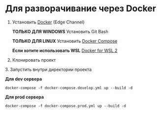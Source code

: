# Для разворачивание через Docker

1. Установить [Docker](https://www.docker.com) (Edge Channel)

   **ТОЛЬКО ДЛЯ WINDOWS** Установить Git Bash

   **ТОЛЬКО ДЛЯ LINUX** Установить [Docker Compose](https://github.com/docker/compose/releases)

   **Если хотите использовать WSL** [Docker for WSL 2](https://docs.docker.com/docker-for-windows/wsl/)
2. Клонировать проект

[comment]: <> (3. Создать локальный файл .env и заполнить его данными)

[comment]: <> (   ```)

[comment]: <> (   cp .env.dist .env)

[comment]: <> (   ```)
3. Запустить внутри директории проекта

   **Для dev сервера**
   ```
   docker-compose -f docker-compose.develop.yml up --build -d
   ```

   **Для prod сервера**
   ```
   docker-compose -f docker-compose.prod.yml up --build -d
   ```